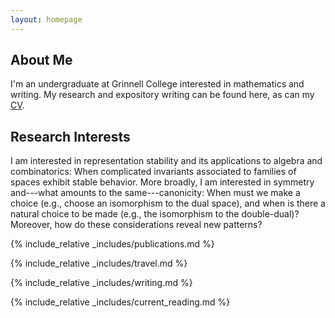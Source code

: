 ```yaml
---
layout: homepage
---
```


## About Me

I'm an undergraduate at Grinnell College interested in mathematics and writing. My research and expository writing can be found here, as can my [CV]({{site.url}}/assets/files/CV.pdf).

## Research Interests

I am interested in representation stability and its applications to algebra and combinatorics: When complicated invariants associated to families of spaces exhibit stable behavior. More broadly, I am interested in symmetry and---what amounts to the same---canonicity: When must we make a choice (e.g., choose an isomorphism to the dual space), and when is there a natural choice to be made (e.g., the isomorphism to the double-dual)? Moreover, how do these considerations reveal new patterns?

{% include_relative _includes/publications.md %}

{% include_relative _includes/travel.md %}

{% include_relative _includes/writing.md %}

{% include_relative _includes/current_reading.md %}